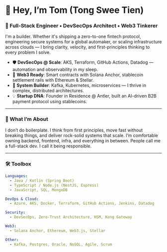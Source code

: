 # 👋 Hey, I’m Tom (Tong Swee Tien)

### 🚀 Full-Stack Engineer • DevSecOps Architect • Web3 Tinkerer

I'm a builder. Whether it's shipping a zero-to-one fintech protocol, engineering secure systems for a global automaker, or scaling infrastructure across clouds — I bring clarity, velocity, and first-principles thinking to every problem I solve.

- 🛡️ **DevSecOps @ Scale**: AKS, Terraform, GitHub Actions, Datadog — automation and observability in my sleep.
- 🧱 **Web3 Ready**: Smart contracts with Solana Anchor, stablecoin settlement rails with Ethereum & Stellar.
- 🔄 **System Builder**: Kafka, Kubernetes, microservices — I thrive in complex, distributed architectures.
- 💡 **Startup DNA**: Founder in Residence @ Antler, built an AI-driven B2B payment protocol using stablecoins.

---

### 🧠 What I’m About

I don’t do boilerplate. I think from first principles, move fast without breaking things, and deliver rock-solid systems that scale. I’m comfortable owning backend, frontend, infra, and everything in between. People call me a full-stack dev. I call it being responsible.

---

### 🛠️ Toolbox

```yaml
Languages:
  - Java / Kotlin (Spring Boot)
  - TypeScript / Node.js (NestJS, Express)
  - JavaScript, SQL, MongoDB

DevOps & Cloud:
  - Azure, AKS, Docker, Terraform, GitHub Actions, Jenkins, Datadog

Security:
  - DevSecOps, Zero-Trust Architecture, HSM, Kong Gateway

Web3:
  - Solana Anchor, Ethereum, Web3.js, Stellar

Other:
  - Kafka, Postgres, Oracle, NoSQL, Agile, Scrum
